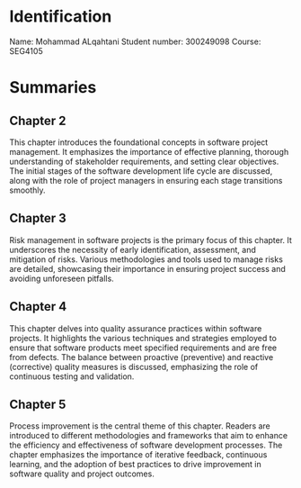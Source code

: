 # Identification
Name: Mohammad ALqahtani
Student number: 300249098
Course: SEG4105

# Summaries
## Chapter 2
This chapter introduces the foundational concepts in software project management. It emphasizes the importance of effective planning, thorough understanding of stakeholder requirements, and setting clear objectives. The initial stages of the software development life cycle are discussed, along with the role of project managers in ensuring each stage transitions smoothly.

## Chapter 3
Risk management in software projects is the primary focus of this chapter. It underscores the necessity of early identification, assessment, and mitigation of risks. Various methodologies and tools used to manage risks are detailed, showcasing their importance in ensuring project success and avoiding unforeseen pitfalls.

## Chapter 4
This chapter delves into quality assurance practices within software projects. It highlights the various techniques and strategies employed to ensure that software products meet specified requirements and are free from defects. The balance between proactive (preventive) and reactive (corrective) quality measures is discussed, emphasizing the role of continuous testing and validation.

## Chapter 5
Process improvement is the central theme of this chapter. Readers are introduced to different methodologies and frameworks that aim to enhance the efficiency and effectiveness of software development processes. The chapter emphasizes the importance of iterative feedback, continuous learning, and the adoption of best practices to drive improvement in software quality and project outcomes.
